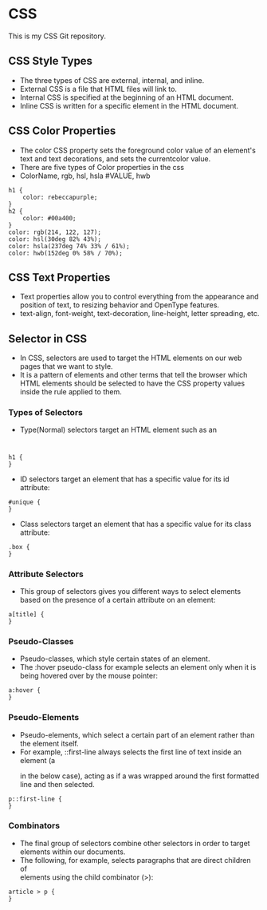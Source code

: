 # CSS
This is my CSS Git repository.


## CSS Style Types
- The three types of CSS are external, internal, and inline. 
- External CSS is a file that HTML files will link to.
- Internal CSS is specified at the beginning of an HTML document.
- Inline CSS is written for a specific element in the HTML document.


## CSS Color Properties
- The color CSS property sets the foreground color value of an element's text and text decorations, and sets the currentcolor value.
- There are five types of Color properties in the css
- ColorName, rgb, hsl, hsla #VALUE, hwb
```
h1 {
    color: rebeccapurple;
}
h2 {
    color: #00a400;
}
color: rgb(214, 122, 127);
color: hsl(30deg 82% 43%);
color: hsla(237deg 74% 33% / 61%);
color: hwb(152deg 0% 58% / 70%);
```


## CSS Text Properties
- Text properties allow you to control everything from the appearance and position of text, to resizing behavior and OpenType features.
- text-align, font-weight, text-decoration, line-height, letter spreading, etc.

## Selector in CSS
- In CSS, selectors are used to target the HTML elements on our web pages that we want to style.
- It is a pattern of elements and other terms that tell the browser which HTML elements should be selected to have the CSS property values inside the rule applied to them.

### Types of Selectors
- Type(Normal) selectors target an HTML element such as an <h1>
```
h1 {
}
```

- ID selectors target an element that has a specific value for its id attribute:
```
#unique {
}
```

- Class selectors target an element that has a specific value for its class attribute:
```
.box {
}
```

### Attribute Selectors
- This group of selectors gives you different ways to select elements based on the presence of a certain attribute on an element:
```
a[title] {
}
```

### Pseudo-Classes
- Pseudo-classes, which style certain states of an element. 
-  The :hover pseudo-class for example selects an element only when it is being hovered over by the mouse pointer:
```
a:hover {
}
```

### Pseudo-Elements
- Pseudo-elements, which select a certain part of an element rather than the element itself.
- For example, ::first-line always selects the first line of text inside an element (a <p> in the below case), acting as if a <span> was wrapped around the first formatted line and then selected.
```
p::first-line {
}
```

### Combinators
- The final group of selectors combine other selectors in order to target elements within our documents.
- The following, for example, selects paragraphs that are direct children of <article> elements using the child combinator (>):
```
article > p {
}
```

